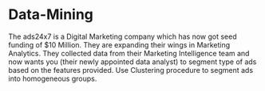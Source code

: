 # Data-Mining

The ads24x7 is a Digital Marketing company which has now got seed funding of $10 Million. 
They are expanding their wings in Marketing Analytics. They collected data from their 
Marketing Intelligence team and now wants you (their newly appointed data analyst) to 
segment type of ads based on the features provided. Use Clustering procedure to segment 
ads into homogeneous groups.
